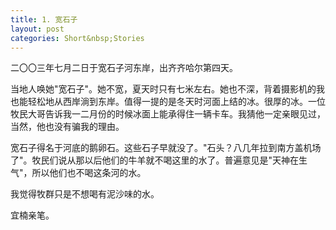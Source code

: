```yaml
---
title: 1. 宽石子
layout: post
categories: Short&nbsp;Stories
---
```


二〇〇三年七月二日于宽石子河东岸，出齐齐哈尔第四天。

当地人唤她"宽石子"。她不宽，夏天时只有七米左右。她也不深，背着摄影机的我也能轻松地从西岸淌到东岸。值得一提的是冬天时河面上结的冰。很厚的冰。一位牧民大哥告诉我一二月份的时候冰面上能承得住一辆卡车。我猜他一定亲眼见过，当然，他也没有骗我的理由。

宽石子得名于河底的鹅卵石。这些石子早就没了。"石头？八几年拉到南方盖机场了"。牧民们说从那以后他们的牛羊就不喝这里的水了。普遍意见是"天神在生气"，所以他们也不喝这条河的水。

我觉得牧群只是不想喝有泥沙味的水。

宜楠亲笔。